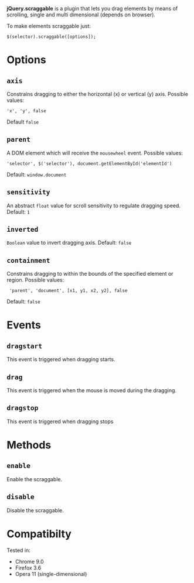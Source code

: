 **jQuery.scraggable** is a plugin that lets you drag elements by means of scrolling, single and multi dimensional (depends on browser).

To make elements scraggable just:

    $(selector).scraggable([options]);

# Options

## `axis`

Constrains dragging to either the horizontal (x) or vertical (y) axis. Possible values:

    'x', 'y', false

Default `false`

## `parent`

A DOM element which will receive the `mousewheel` event. Possible values:

    'selector', $('selector'), document.getElementById('elementId')

Default: `window.document`

## `sensitivity`

An abstract `float` value for scroll sensitivity to regulate dragging speed. Default: `1`

## `inverted`

`Boolean` value to invert dragging axis. Default: `false`

## `containment`

Constrains dragging to within the bounds of the specified element or region. Possible values:

     'parent', 'document', [x1, y1, x2, y2], false

Default: `false`

# Events

## `dragstart`

This event is triggered when dragging starts.

## `drag`

This event is triggered when the mouse is moved during the dragging.

## `dragstop`

This event is triggered when dragging stops

# Methods

## `enable`

Enable the scraggable.

## `disable`

Disable the scraggable.

# Compatibilty

Tested in:

* Chrome 9.0
* Firefox 3.6
* Opera 11 (single-dimensional)